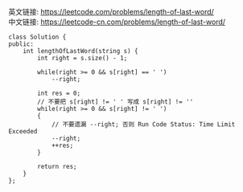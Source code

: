 英文链接: https://leetcode.com/problems/length-of-last-word/  
中文链接: https://leetcode-cn.com/problems/length-of-last-word/


```
class Solution {
public:
    int lengthOfLastWord(string s) {
        int right = s.size() - 1;

        while(right >= 0 && s[right] == ' ')
            --right;

        int res = 0;
        // 不要把 s[right] != ' ' 写成 s[right] != ''
        while(right >= 0 && s[right] != ' ')
        {
            // 不要遗漏 --right; 否则 Run Code Status: Time Limit Exceeded
            --right;
            ++res;
        }

        return res;
    }
};
```
